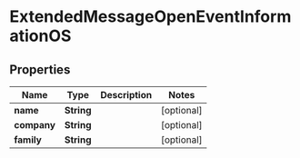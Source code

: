 
# ExtendedMessageOpenEventInformationOS

## Properties
Name | Type | Description | Notes
------------ | ------------- | ------------- | -------------
**name** | **String** |  |  [optional]
**company** | **String** |  |  [optional]
**family** | **String** |  |  [optional]



